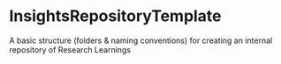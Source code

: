 # InsightsRepositoryTemplate
A basic structure (folders &amp; naming conventions) for creating an internal repository of Research Learnings

